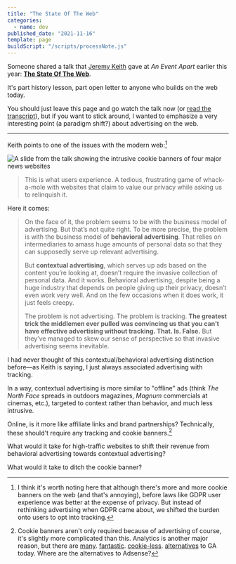 ```yaml
---
title: "The State Of The Web"
categories:
  - name: dev
published_date: "2021-11-16"
template: page
buildScript: "/scripts/processNote.js"
---
```


Someone shared a talk that [Jeremy Keith](https://adactio.com/ "Link to Jeremy Keith's personal website Adactio") gave at _An Event Apart_ earlier this year: [**The State Of The Web**](https://vimeo.com/641568337 "Link to the video on Vimeo").

It's part history lesson, part open letter to anyone who builds on the web today.

You should just leave this page and go watch the talk now (or [read the transcript](https://adactio.com/articles/18580)), but if you want to stick around, I wanted to emphasize a very interesting point (a paradigm shift?) about advertising on the web.

---

Keith points to one of the issues with the modern web:[^1]

![A slide from the talk showing the intrusive cookie banners of four major news websites](/static/images/the-state-of-the-web.png)

> This is what users experience. A tedious, frustrating game of whack-a-mole with websites that claim to value our privacy while asking us to relinquish it.

Here it comes:

> On the face of it, the problem seems to be with the business model of advertising. But that’s not quite right. To be more precise, the problem is with the business model of **behavioral advertising**. That relies on intermediaries to amass huge amounts of personal data so that they can supposedly serve up relevant advertising.
>
> But **contextual advertising**, which serves up ads based on the content you’re looking at, doesn’t require the invasive collection of personal data. And it works. Behavioral advertising, despite being a huge industry that depends on people giving up their privacy, doesn’t even work very well. And on the few occasions when it does work, it just feels creepy.
>
> The problem is not advertising. The problem is tracking. **The greatest trick the middlemen ever pulled was convincing us that you can’t have effective advertising without tracking. That. Is. False.** But they’ve managed to skew our sense of perspective so that invasive advertising seems inevitable.

I had never thought of this contextual/behavioral advertising distinction before—as Keith is saying, I just always associated advertising with tracking.

In a way, contextual advertising is more similar to "offline" ads (think _The North Face_ spreads in outdoors magazines, _Magnum_ commercials at cinemas, etc.), targeted to context rather than behavior, and much less intrusive.

Online, is it more like affiliate links and brand partnerships? Technically, these should't require any tracking and cookie banners.[^2]

What would it take for high-traffic websites to shift their revenue from behavioral advertising towards contextual advertising?

What would it take to ditch the cookie banner?

[^1]: I think it's worth noting here that although there's more and more cookie banners on the web (and that's annoying), before laws like GDPR user experience was better at the expense of privacy. But instead of rethinking advertising when GDPR came about, we shifted the burden onto users to opt into tracking.
[^2]: Cookie banners aren't only required because of advertising of course, it's slightly more complicated than this. Analytics is another major reason, but there are [many](https://simpleanalytics.com/ "Simple Analytics"). [fantastic](https://plausible.io/ "Plausible"). [cookie-less](https://usefathom.com/ "Fathom"). [alternatives](https://matomo.org/cookie-consent-banners/ "Matomo") to GA today. Where are the alternatives to Adsense?
